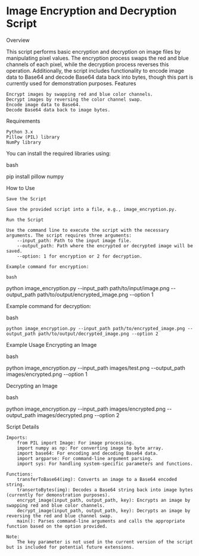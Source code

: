 # Image Encryption and Decryption Script
Overview

This script performs basic encryption and decryption on image files by manipulating pixel values. The encryption process swaps the red and blue channels of each pixel, while the decryption process reverses this operation. Additionally, the script includes functionality to encode image data to Base64 and decode Base64 data back into bytes, though this part is currently used for demonstration purposes.
Features

    Encrypt images by swapping red and blue color channels.
    Decrypt images by reversing the color channel swap.
    Encode image data to Base64.
    Decode Base64 data back to image bytes.

Requirements

    Python 3.x
    Pillow (PIL) library
    NumPy library

You can install the required libraries using:

bash

pip install pillow numpy

How to Use

    Save the Script

    Save the provided script into a file, e.g., image_encryption.py.

    Run the Script

    Use the command line to execute the script with the necessary arguments. The script requires three arguments:
        --input_path: Path to the input image file.
        --output_path: Path where the encrypted or decrypted image will be saved.
        --option: 1 for encryption or 2 for decryption.

    Example command for encryption:

    bash

python image_encryption.py --input_path path/to/input/image.png --output_path path/to/output/encrypted_image.png --option 1

Example command for decryption:

bash

    python image_encryption.py --input_path path/to/encrypted_image.png --output_path path/to/output/decrypted_image.png --option 2

Example Usage
Encrypting an Image

bash

python image_encryption.py --input_path images/test.png --output_path images/encrypted.png --option 1

Decrypting an Image

bash

python image_encryption.py --input_path images/encrypted.png --output_path images/decrypted.png --option 2

Script Details

    Imports:
        from PIL import Image: For image processing.
        import numpy as np: For converting image to byte array.
        import base64: For encoding and decoding Base64 data.
        import argparse: For command-line argument parsing.
        import sys: For handling system-specific parameters and functions.

    Functions:
        transferToBase64(img): Converts an image to a Base64 encoded string.
        transertoBytes(img): Decodes a Base64 string back into image bytes (currently for demonstration purposes).
        encrypt_image(input_path, output_path, key): Encrypts an image by swapping red and blue color channels.
        decrypt_image(input_path, output_path, key): Decrypts an image by reversing the red and blue channel swap.
        main(): Parses command-line arguments and calls the appropriate function based on the option provided.

    Note:
        The key parameter is not used in the current version of the script but is included for potential future extensions.
